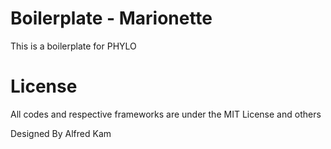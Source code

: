 Boilerplate - Marionette
=============
This is a boilerplate for PHYLO


License
======
All codes and respective frameworks are under the MIT License and others

Designed By Alfred Kam
